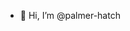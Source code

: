 - 👋 Hi, I’m @palmer-hatch


<!---
palmer-hatch/palmer-hatch is a ✨ special ✨ repository because its `README.md` (this file) appears on your GitHub profile.
You can click the Preview link to take a look at your changes.
--->
